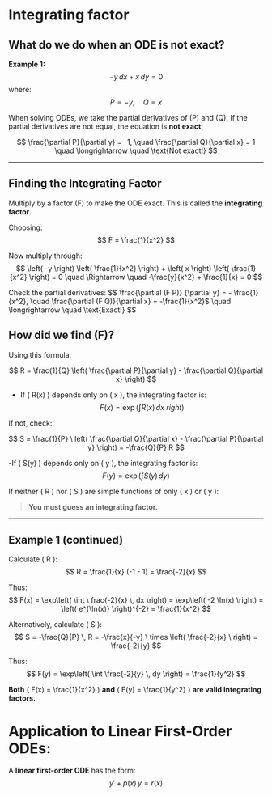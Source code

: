 # Integrating factor
## What do we do when an ODE is not exact?
**Example 1:**
$$  
  -y \, dx + x \, dy = 0
$$
where: 
$$
    P = -y, \quad Q = x
$$

When solving ODEs, we take the partial derivatives of \(P\) and \(Q\).
If the partial derivatives are not equal, the equation is **not exact**: 

$$
\frac{\partial P}{\partial y} = -1, \quad \frac{\partial Q}{\partial x} = 1 \quad \longrightarrow \quad \text{Not exact!}
$$

---

## Finding the Integrating Factor

Multiply by a factor \(F\) to make the ODE exact. This is called the **integrating factor**.

Choosing: 
$$ 
F = \frac{1}{x^2}
$$

Now multiply through:
$$
\left( -y \right) \left( \frac{1}{x^2} \right) + \left( x \right) \left( \frac{1}{x^2} \right) = 0
\quad \Rightarrow \quad
-\frac{y}{x^2} + \frac{1}{x} = 0
$$

Check the partial derivatives:
$$ 
\frac{\partial (F P)} {\partial y} = - \frac{1}{x^2}, \quad
\frac{\partial (F Q)}{\partial x} = -\frac{1}{x^2}$
\quad \longrightarrow \quad \text{Exact!}
$$


## How did we find \(F\)?

  Using this formula:
  

  $$
  R = \frac{1}{Q} \left( \frac{\partial P}{\partial y} - \frac{\partial Q}{\partial x} \right)
  $$

- If \( R(x) \) depends only on \( x \), the integrating factor is:
$$
F(x) = \exp\left( \int R(x) \, dx\ right)
$$

If not, check: 

$$
S = \frac{1}{P} \ left( \frac{\partial Q}{\partial x} - \frac{\partial P}{\partial y} \right) = -\frac{Q}{P} R
$$

-If \( S(y) \) depends only on \( y \), the integrating factor is: 
$$ 
F(y) = \exp\left( \int S(y) \, dy \right)
$$

If neither \( R \) nor \( S \) are simple functions of only \( x \) or \( y \):
> **You must guess an integrating factor.**

---
## Example 1 (continued)

Calculate \( R \):
$$
R = \frac{1}{x} (-1 - 1) = \frac{-2}{x}
$$

Thus: 
$$
F(x) = \exp\left( \int \ frac{-2}{x} \, dx \right)
= \exp\left( -2 \ln(x) \right)
= \left( e^{\ln(x)} \right)^{-2}
= \frac{1}{x^2}
$$

Alternatively, calculate \( S \):
$$
S = -\frac{Q}{P} \, R = -\frac{x}{-y} \ times \left( \frac{-2}{x} \ right) = \frac{-2}{y}
$$

Thus:
$$
F(y) = \exp\left( \int \frac{-2}{y} \, dy \right) = \frac{1}{y^2}
$$

**Both** \( F(x) = \frac{1}{x^2} \) **and** \( F(y) = \frac{1}{y^2} \) **are valid integrating factors.**


# Application to Linear First-Order ODEs:
A **linear first-order ODE** has the form: 
$$ 
y' + p(x) \, y = r(x)
$$

        





